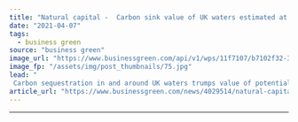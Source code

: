 ```yaml
---
title: "Natural capital -  Carbon sink value of UK waters estimated at £57bn"
date: "2021-04-07"
tags: 
  - business green
source: "business green"
image_url: "https://www.businessgreen.com/api/v1/wps/11f7107/b7102f32-30c1-46e0-a174-9c5706f60a2a/6/cliffs-of-dover-185x114.jpg"
image_fp: "/assets/img/post_thumbnails/75.jpg"
lead: "
 Carbon sequestration in and around UK waters trumps value of potential fossil fuel extraction in these areas, Office for National Statistics estimates ..."
article_url: "https://www.businessgreen.com/news/4029514/natural-capital-carbon-sink-value-uk-waters-estimated-gbp57bn"
---
```


---
